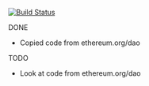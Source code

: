 [![Build Status](https://travis-ci.org/SolidifyDAO/Solidify.svg?branch=master)](https://travis-ci.org/SolidifyDAO/Solidify)

DONE
- Copied code from ethereum.org/dao

TODO
- Look at code from ethereum.org/dao
